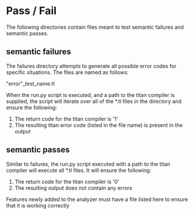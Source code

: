 # Pass / Fail


The following directories contain files meant to test semantic failures and semantic passes.

## semantic failures

The failures directory attempts to generate all possible error codes for specific situations. The files are named as follows: 

  "error"_test_name.tl

When the run.py script is executed, and a path to the titan compiler is supplied, the script will iterate over all of the *.tl files in the directory and ensure the following:

  1) The return code for the titan compiler is '1'
  2) The resulting titan error code (listed in the file name) is present in the output


## semantic passes

Similar to failures, the run.py script executed with a path to the titan compiler will execute all *.tl files. It will ensure the following:

  1) The return code for the titan compiler is '0'
  2) The resulting output does not contain any errors

Features newly added to the analyzer must have a file listed here to ensure that it is working correctly
